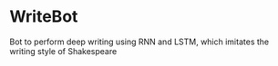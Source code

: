 # WriteBot
Bot to perform deep writing using RNN and LSTM, which imitates the writing style of Shakespeare
